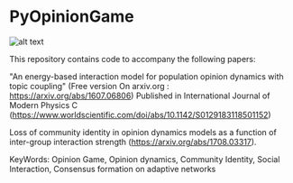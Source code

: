 # PyOpinionGame
![alt text](https://github.com/HNoorazar/PyOpinionGame/blob/master/opGameWorld.jpeg)

This repository contains code to accompany the following papers:

"An energy-based interaction model for population opinion dynamics with topic coupling" (Free version On arxiv.org : https://arxiv.org/abs/1607.06806)
Published in International Journal of Modern Physics C (https://www.worldscientific.com/doi/abs/10.1142/S0129183118501152)

Loss of community identity in opinion dynamics models as a function of inter-group interaction strength (https://arxiv.org/abs/1708.03317).

KeyWords: Opinion Game, Opinion dynamics, Community Identity, Social Interaction, Consensus formation on adaptive networks

 
